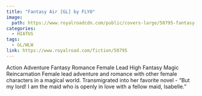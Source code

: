 ```yaml
---
title: "Fantasy Air [GL] by FLYO"
image: 
  path: https://www.royalroadcdn.com/public/covers-large/50795-fantasy-air-gl.jpg
categories:
  - HIATUS
tags:
  - GL/WLW
link: https://www.royalroad.com/fiction/50795
---
```

Action Adventure Fantasy Romance Female Lead High Fantasy Magic Reincarnation Female lead adventure and romance with other female characters in a magical world. Transmigrated into her favorite novel - “But my lord! I am the maid who is openly in love with a fellow maid, Isabelle.”
